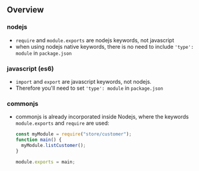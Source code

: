 ## Overview

### nodejs

- `require` and `module.exports` are nodejs keywords, not javascript
- when using nodejs native keywords, there is no need to include `'type': module` in `package.json`

### javascript (es6)

- `import` and `export` are javascript keywords, not nodejs.
- Therefore you'll need to set `'type': module` in `package.json`

### commonjs

- commonjs is already incorporated inside Nodejs, where the keywords `module.exports` and `require` are used:

  ```javascript
  const myModule = require("store/customer");
  function main() {
    myModule.listCustomer();
  }

  module.exports = main;
  ```
